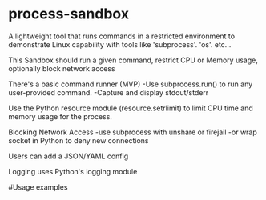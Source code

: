 # process-sandbox
A lightweight tool that runs commands in a restricted environment to demonstrate Linux capability with tools like 'subprocess'. 'os'. etc...

This Sandbox should run a given command, restrict CPU or Memory usage, optionally block network access

There's a basic command runner (MVP)
  -Use subprocess.run() to run any user-provided command.
  -Capture and display stdout/stderr

Use the Python resource module (resource.setrlimit) to limit CPU time and memory usage for the process. 

Blocking Network Access
-use subprocess with unshare or firejail
-or wrap socket in Python to deny new connections

Users can add a JSON/YAML config

Logging uses Python's logging module

#Usage examples

